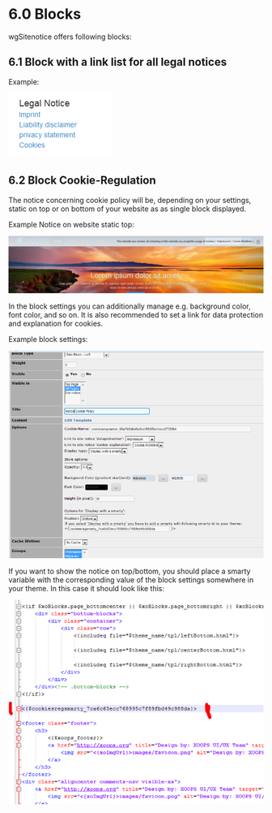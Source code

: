 # 6.0 Blocks

wgSitenotice offers following blocks:

## 6.1 Block with a link list for all legal notices

Example:

![Block example](../assets/6blocks.png)

## 6.2 Block Cookie-Regulation
The notice concerning cookie policy will be, depending on your settings, static on top or on bottom of your website as as single block displayed.

Example Notice on website static top:

![Example notice on website](../assets/6blocks2.png)

In the block settings you can additionally manage e.g. background color, font color, and so on.
It is also recommended to set a link for data protection and explanation for cookies.

Example block settings:

![Example block settings](../assets/6blocks3.png)

If you want to show the notice on top/bottom, you should place a smarty variable with the corresponding value of the block settings somewhere in your theme.
In this case it should look like this:

![Example display with smarty](../assets/6blocks4.png)